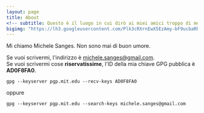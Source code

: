 ```yaml
---
layout: page
title: About
<!-- subtitle: Questo è il luogo in cui dirò ai miei amici troppo di me -->
bigimg: "https://lh3.googleusercontent.com/Plk3cRXrnEwX5EzAmy-bF9ucbaRhTThCBcIULIUzmP3FroVPVacmRstnzl8WB81UdBg8ZfFRjDs9dWnJklo2_tnAQcrs7CFRCXeGX9iWck21wsU9MVEX5Req1wiV_NoRMiHavPuHstaU8qZeG0rxHmVimapJMa_hqbLlD1Io1jWpxD_MpgbvNLw_YoemqnIk9Buq3WL4avDnzRjGWCXx70VOwkg588OCVzFx1yPZbUJSDjc6QvpjzyW7f7Szi0fpozVphIHgNxFROXyWhUDwisgnm0U3QyHehFYGPwYb_9-W6ooVPMf875C3mwMH78zoP0yoIF1WyfPBdFdOOarD8jIdPv-15e6L6IUJEg9UnsOb69eZXpOq0WNpxSYiZEeyX1MvxxAepoE0E0qRmz5HIUzox0qybnIHxva_iRIvt0THytRHRoJ6-vNDy3AVJnSeRChYrhh2j7UlFV-iQa1q4uygFraZ9qdeCaIz64gbOqL4lTUzQnZd8ANlu9Z2GZ9ANCVtMZhwGEa53yqqxWbETjP5KYT19SN730z_6LQ5SCm3vYMsntG1YXcs8jrCxlk5-71Kz1PgM_sS_J0Ys679PBIdZjItGb4=w901-h600-no"
---
```

Mi chiamo Michele Sanges. Non sono mai di buon umore.

Se vuoi scrivermi, l'indirizzo è <michele.sanges@gmail.com>.  
Se vuoi scrivermi cose **riservatissime**, l'ID della mia chiave GPG pubblica è **AD0F8FA0**.   

```gpg --keyserver pgp.mit.edu --recv-keys AD0F8FA0```  

oppure  

```gpg --keyserver pgp.mit.edu --search-keys michele.sanges@gmail.com```

